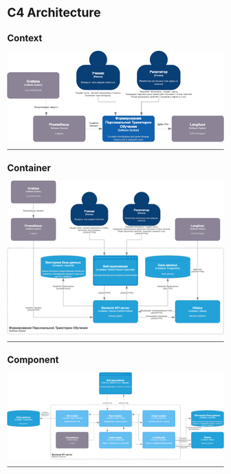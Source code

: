 # C4 Architecture

## Context
![Context](../assets/c4-diagram-Context.png)

---

## Container
![Containers](../assets/c4-diagram-Container.png)

---

## Component
![Component](../assets/c4-diagram-Component.png)

---